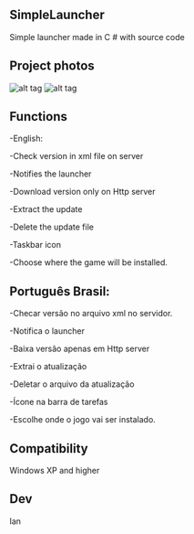 ## SimpleLauncher

 Simple launcher made in C # with source code
 
## Project photos
![alt tag](http://i.imgur.com/annG8qG.png)
![alt tag](http://i.imgur.com/2mzZLOx.png)

## Functions
-English:

-Check version in xml file on server

-Notifies the launcher

-Download version only on Http server

-Extract the update

-Delete the update file

-Taskbar icon

-Choose where the game will be installed.

## Português Brasil:

-Checar versão no arquivo xml no servidor.

-Notifica o launcher

-Baixa versão apenas em Http server

-Extrai o atualização

-Deletar o arquivo da atualização

-Ícone na barra de tarefas

-Escolhe onde o jogo vai ser instalado.



## Compatibility
Windows XP and higher


## Dev
Ian 
